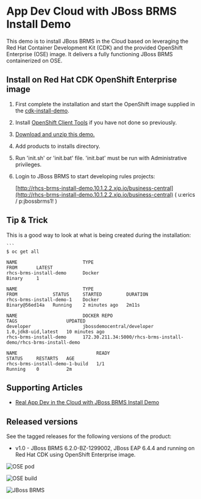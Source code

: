 App Dev Cloud with JBoss BRMS Install Demo 
==========================================
This demo is to install JBoss BRMS in the Cloud based on leveraging the Red Hat Container Development Kit (CDK) and the
provided OpenShift Enterprise (OSE) image. It delivers a fully functioning JBoss BRMS containerized on OSE.


Install on Red Hat CDK OpenShift Enterprise image
-------------------------------------------------
1. First complete the installation and start the OpenShift image supplied in the [cdk-install-demo](https://github.com/eschabell/cdk-install-demo).

2. Install [OpenShift Client Tools](https://developers.openshift.com/managing-your-applications/client-tools.html) if you have not done so previously.

3. [Download and unzip this demo.](https://github.com/eschabell/rhcs-brms-install-demo/archive/master.zip)

4. Add products to installs directory.

5. Run 'init.sh' or 'init.bat' file. 'init.bat' must be run with Administrative privileges.

6. Login to JBoss BRMS to start developing rules projects:

    [http://rhcs-brms-install-demo.10.1.2.2.xip.io/business-central](http://rhcs-brms-install-demo.10.1.2.2.xip.io/business-central)
    ( u:erics / p:jbossbrms1! )


Tip & Trick
-----------
This is a good way to look at what is being created during the installation:

    ```
    $ oc get all

    NAME                        TYPE                                           FROM       LATEST
    rhcs-brms-install-demo      Docker                                         Binary     1

    NAME                        TYPE                                           FROM             STATUS     STARTED         DURATION
    rhcs-brms-install-demo-1    Docker                                         Binary@56ed14a   Running    2 minutes ago   2m11s
    
    NAME                        DOCKER REPO                                    TAGS                  UPDATED
    developer                   jbossdemocentral/developer                     1.0,jdk8-uid,latest   10 minutes ago
    rhcs-brms-install-demo      172.30.211.34:5000/rhcs-brms-install-demo/rhcs-brms-install-demo                         

    NAME                             READY                                     STATUS     RESTARTS   AGE
    rhcs-brms-install-demo-1-build   1/1                                       Running    0          2m


Supporting Articles
-------------------
- [Real App Dev in the Cloud with JBoss BRMS Install Demo](http://www.schabell.org/2016/03/real-appdev-in-cloud-jboss-brms-install-demo.html)


Released versions
-----------------
See the tagged releases for the following versions of the product:

- v1.0 - JBoss BRMS 6.2.0-BZ-1299002, JBoss EAP 6.4.4 and running on Red Hat CDK using OpenShift Enterprise image. 

![OSE pod](https://github.com/eschabell/rhcs-brms-install-demo/blob/master/docs/demo-images/rhcs-brms-pod.png?raw=true)

![OSE build](https://github.com/eschabell/rhcs-brms-install-demo/blob/master/docs/demo-images/rhcs-brms-build.png?raw=true)

![JBoss BRMS](https://github.com/eschabell/rhcs-brms-install-demo/blob/master/docs/demo-images/jboss-brms.png?raw=true)

